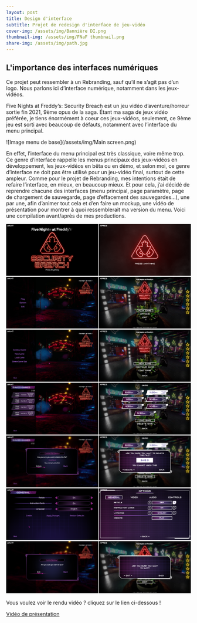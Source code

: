 ```yaml
---
layout: post
title: Design d'interface
subtitle: Projet de redesign d'interface de jeu-vidéo
cover-img: /assets/img/Bannière DI.png
thumbnail-img: /assets/img/FNaF thumbnail.png
share-img: /assets/img/path.jpg
---
```


## L'importance des interfaces numériques

Ce projet  peut ressembler à un Rebranding, sauf qu’il ne s’agit pas d’un logo. Nous parlons ici d’interface numérique, notamment dans les jeux-vidéos.

Five Nights at Freddy’s: Security Breach est un jeu vidéo d’aventure/horreur sortie fin 2021, 9ème opus de la saga. Étant ma saga de jeux vidéo préférée, je tiens énormément à coeur ces jeux-vidéos, seulement, ce 9ème jeu est sorti avec beaucoup de défauts, notamment avec l’interface du menu principal.

![Image menu de base](/assets/img/Main screen.png)

En effet, l’interface du menu principal est très classique, voire même trop. Ce genre d’interface rappelle les menus principaux des jeux-vidéos en développement, les jeux-vidéos en bêta ou en démo, et selon moi, ce genre d’interface ne doit pas être utilisé pour un jeu-vidéo final, surtout de cette ampleur.
Comme pour le projet de Rebranding, mes intentions était de refaire l’interface, en mieux, en beaucoup mieux. Et pour cela, j’ai décidé de reprendre chacune des interfaces (menu principal, page paramètre, page de chargement de sauvegarde, page d’effacement des sauvegardes…), une par une, afin d’animer tout cela et d’en faire un mockup, une vidéo de présentation pour montrer à quoi ressemblerait ma version du menu. Voici une compilation avant/après de mes productions.

![Compil 1](/assets/img/Compilation.png)
![Compil 2](/assets/img/Compilation2.png)
![Compil 3](/assets/img/Compilation3.png)
![Compil 4](/assets/img/Compilation4.png)
![Compil 5](/assets/img/Compilation5.png)
![Compil 6](/assets/img/Compilation6.png)
![Compil 7](/assets/img/Compilation7.png)

Vous voulez voir le rendu vidéo ? cliquez sur le lien ci-dessous !

[Vidéo de présentation](https://youtu.be/dtG_DAEKTAs)
